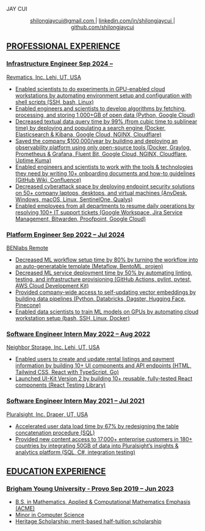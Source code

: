 <link rel="stylesheet" type="text/css" href="jay_cui_resume.css">

<span class="name">JAY CUI</span>

<p style="text-align: center;">
    <a href="mailto:shilongjaycui@gmail.com">
        shilongjaycui@gmail.com
    </a>
    |
    <a href="https://www.linkedin.com/in/shilongjaycui/">
        linkedin.com/in/shilongjaycui
    </a>
    |
    <a href="https://github.com/shilongjaycui">
        github.com/shilongjaycui
</p>


## PROFESSIONAL EXPERIENCE

### Infrastructure Engineer <time> Sep 2024 – </time>

<div class="location">
    <span class="company-name">Revmatics, Inc.</span>
    <span class="company-address">Lehi, UT, USA</span>
</div>

- Enabled scientists to do experiments in GPU-enabled cloud workstations by automating environment setup and configuration with shell scripts (SSH, bash, Linux)
- Enabled engineers and scientists to develop algorithms by fetching, processing, and storing 1,000+GB of open data (Python, Google Cloud)
- Decreased textual data query time by 99% (from cubic time to sublinear time) by deploying and populating a search engine (Docker, Elasticsearch & Kibana, Google Cloud, NGINX, Cloudflare)
- Saved the company $100,000/year by building and deploying an observability platform using only open-source tools (Docker, Graylog, Prometheus & Grafana, Fluent Bit, Google Cloud, NGINX, Cloudflare, Uptime Kuma)
- Enabled engineers and scientists to work with the tools & technologies they need by writing 10+ onboarding documents and how-to guidelines (GitHub Wiki, Confluence)
- Decreased cyberattack space by deploying endpoint security solutions on 50+ company laptops, desktops, and virtual machines (AnyDesk, Windows, macOS, Linux, SentinelOne, Qualys)
- Enabled employees from all departments to resume daily operations by resolving 100+ IT support tickets (Google Workspace, Jira Service Management, Bitwarden, Proofpoint, Google Cloud)

### Platform Engineer <time> Sep 2022 – Jul 2024 </time>

<div class="location">
    <span class="company-name">BENlabs</span>
    <span class="company-address">Remote</span>
</div>

- Decreased ML workflow setup time by 80% by turning the workflow into an auto-generatable template (Metaflow, BentoML, projen)
- Decreased ML service deployment time by 50% by automating linting, testing, and infrastructure provisioning (GitHub Actions, pylint, pytest, AWS Cloud Development Kit)
- Provided company-wide access to self-updating vector embeddings by building data pipelines (Python, Databricks, Dagster, Hugging Face, Pinecone)
- Enabled data scientists to train ML models on GPUs by automating cloud workstation setup (bash, SSH, Linux, Docker)

### Software Engineer Intern <time> May 2022 – Aug 2022 </time>

<div class="location">
    <span class="company-name">Neighbor Storage, Inc.</span>
    <span class="company-address">Lehi, UT, USA</span>
</div>

- Enabled users to create and update rental listings and payment information by building 10+ UI components and API endpoints (HTML, Tailwind CSS, React with TypeScript, Go)
- Launched UI-Kit Version 2 by building 10+ reusable, fully-tested React components (React Testing Library)

### Software Engineer Intern <time> May 2021 – Jul 2021 </time>

<div class="location">
    <span class="company-name">Pluralsight, Inc.</span>
    <span class="company-address">Draper, UT, USA</span>
</div>

- Accelerated user data load time by 67% by redesigning the table concatenation procedure (SQL)
- Provided new content access to 17,000+ enterprise customers in 180+ countries by integrating 50GB of data into Pluralsight’s insights & analytics platform (SQL, C#, integration testing)

## EDUCATION EXPERIENCE

### Brigham Young University - Provo <time> Sep 2019 – Jun 2023 </time>

- B.S. in Mathematics, Applied & Computational Mathematics Emphasis (ACME)
- Minor in Computer Science
- Heritage Scholarship: merit-based half-tuition scholarship